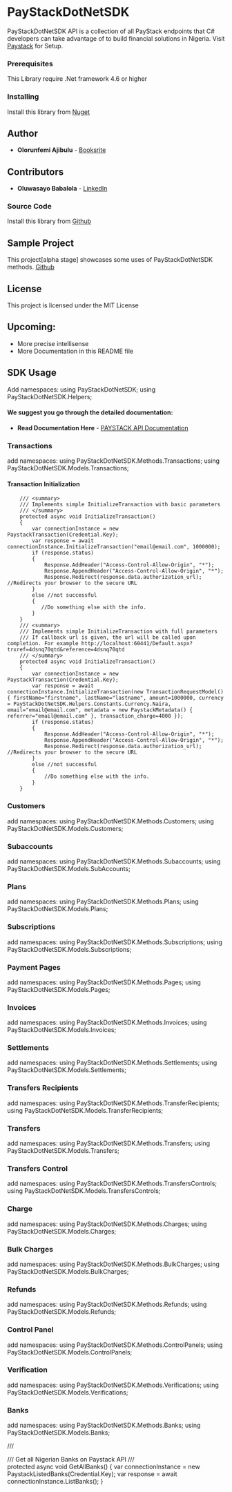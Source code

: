 # PayStackDotNetSDK
PayStackDotNetSDK API is a collection of all PayStack endpoints that C# developers can take advantage of to build financial solutions in Nigeria. 
Visit [Paystack](https://paystack.com) for Setup.

### Prerequisites

This Library require .Net framework 4.6 or higher


### Installing
Install this library from [Nuget](https://www.nuget.org/packages/PayStackDotNetSDK)


## Author

* **Olorunfemi Ajibulu** -  [Booksrite](https://www.booksrite.com/)

## Contributors

* **Oluwasayo Babalola** -  [LinkedIn](https://www.linkedin.com/in/sayob)

### Source Code
Install this library from [Github](https://github.com/fzany/PayStackDotNetSDK)

## Sample Project
This project[alpha stage] showcases some uses of PayStackDotNetSDK methods.  [Github](https://github.com/fzany/PaystackTester)

## License

This project is licensed under the MIT License

## Upcoming: 
* More precise intellisense
* More Documentation in this README file


## SDK Usage
Add namespaces: 
using PayStackDotNetSDK;
using PayStackDotNetSDK.Helpers;

#### We suggest you go through the detailed documentation:
* **Read Documentation Here** -  [PAYSTACK API Documentation](https://documenter.getpostman.com/view/2770716/paystack-api/7187aMn?_ga=2.249786758.1833761717.1528120005-928457610.1525102051#intro)


### Transactions
add namespaces: 
using PayStackDotNetSDK.Methods.Transactions;
using PayStackDotNetSDK.Models.Transactions;


#### Transaction Initialization

		/// <summary>
        /// Implements simple InitializeTransaction with basic parameters
        /// </summary>
        protected async void InitializeTransaction()
        {
            var connectionInstance = new PaystackTransaction(Credential.Key);
            var response = await connectionInstance.InitializeTransaction("email@email.com", 1000000);
            if (response.status)
            {
                Response.AddHeader("Access-Control-Allow-Origin", "*");
                Response.AppendHeader("Access-Control-Allow-Origin", "*");
                Response.Redirect(response.data.authorization_url); //Redirects your browser to the secure URL
            }
            else //not successful
            {
               //Do something else with the info.
            }
        }
        /// <summary>
        /// Implements simple InitializeTransaction with full parameters
		/// If callback url is given, the url will be called upon completion. For example http://localhost:60441/Default.aspx?trxref=4dsnq70qtd&reference=4dsnq70qtd
        /// </summary>
        protected async void InitializeTransaction()
        {
            var connectionInstance = new PaystackTransaction(Credential.Key);
            var response = await connectionInstance.InitializeTransaction(new TransactionRequestModel() { firstName="firstname", lastName="lastname", amount=1000000, currency = PayStackDotNetSDK.Helpers.Constants.Currency.Naira, email="email@email.com", metadata = new PaystackMetadata() { referrer="email@email.com" }, transaction_charge=4000 });
            if (response.status)
            {
                Response.AddHeader("Access-Control-Allow-Origin", "*");
                Response.AppendHeader("Access-Control-Allow-Origin", "*");
                Response.Redirect(response.data.authorization_url); //Redirects your browser to the secure URL
            }
            else //not successful
            {
                //Do something else with the info.
            }
        }


### Customers
add namespaces: 
using PayStackDotNetSDK.Methods.Customers;
using PayStackDotNetSDK.Models.Customers;

### Subaccounts
add namespaces: 
using PayStackDotNetSDK.Methods.Subaccounts;
using PayStackDotNetSDK.Models.SubAccounts;

### Plans
add namespaces: 
using PayStackDotNetSDK.Methods.Plans;
using PayStackDotNetSDK.Models.Plans;

### Subscriptions
add namespaces: 
using PayStackDotNetSDK.Methods.Subscriptions;
using PayStackDotNetSDK.Models.Subscriptions;

### Payment Pages
add namespaces: 
using PayStackDotNetSDK.Methods.Pages;
using PayStackDotNetSDK.Models.Pages;

### Invoices
add namespaces: 
using PayStackDotNetSDK.Methods.Invoices;
using PayStackDotNetSDK.Models.Invoices;

### Settlements
add namespaces: 
using PayStackDotNetSDK.Methods.Settlements;
using PayStackDotNetSDK.Models.Settlements;

### Transfers Recipients
add namespaces: 
using PayStackDotNetSDK.Methods.TransferRecipients;
using PayStackDotNetSDK.Models.TransferRecipients;

### Transfers
add namespaces: 
using PayStackDotNetSDK.Methods.Transfers;
using PayStackDotNetSDK.Models.Transfers;

### Transfers Control
add namespaces: 
using PayStackDotNetSDK.Methods.TransfersControls;
using PayStackDotNetSDK.Models.TransfersControls;

### Charge
add namespaces: 
using PayStackDotNetSDK.Methods.Charges;
using PayStackDotNetSDK.Models.Charges;

### Bulk Charges
add namespaces: 
using PayStackDotNetSDK.Methods.BulkCharges;
using PayStackDotNetSDK.Models.BulkCharges;

### Refunds
add namespaces: 
using PayStackDotNetSDK.Methods.Refunds;
using PayStackDotNetSDK.Models.Refunds;

### Control Panel
add namespaces: 
using PayStackDotNetSDK.Methods.ControlPanels;
using PayStackDotNetSDK.Models.ControlPanels;

### Verification
add namespaces: 
using PayStackDotNetSDK.Methods.Verifications;
using PayStackDotNetSDK.Models.Verifications;

### Banks
add namespaces: 
using PayStackDotNetSDK.Methods.Banks;
using PayStackDotNetSDK.Models.Banks;

  /// <summary>
        /// Get all Nigerian Banks on Paystack API
        /// </summary>
        protected async void GetAllBanks()
        {
            var connectionInstance = new PaystackListedBanks(Credential.Key);
            var response = await connectionInstance.ListBanks();
        }




